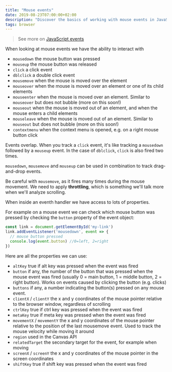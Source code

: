```yaml
---
title: "Mouse events"
date: 2019-08-23T07:00:00+02:00
description: "Discover the basics of working with mouse events in JavaScript"
tags: browser
---
```


> See more on [JavaScript events](/javascript-events/)

When looking at mouse events we have the ability to interact with

- `mousedown` the mouse button was pressed
- `mouseup` the mouse button was released
- `click` a click event
- `dblclick` a double click event
- `mousemove` when the mouse is moved over the element
- `mouseover` when the mouse is moved over an element or one of its child elements
- `mouseenter` when the mouse is moved over an element. Similar to `mouseover` but does not bubble (more on this soon!)
- `mouseout` when the mouse is moved out of an element, and when the mouse enters a child elements
- `mouseleave` when the mouse is moved out of an element. Similar to `mouseout` but does not bubble (more on this soon!)
- `contextmenu` when the context menu is opened, e.g. on a right mouse button click

Events overlap. When you track a `click` event, it's like tracking a `mousedown` followed by a `mouseup` event. In the case of `dblclick`, `click` is also fired two times.

`mousedown`, `mousemove` and `mouseup` can be used in combination to track drag-and-drop events.

Be careful with `mousemove`, as it fires many times during the mouse movement. We need to apply **throttling**, which is something we'll talk more when we'll analyze scrolling.

When inside an eventh handler we have access to lots of properties.

For example on a mouse event we can check which mouse button was pressed by checking the `button` property of the event object:

```js
const link = document.getElementById('my-link')
link.addEventListener('mousedown', event => {
  // mouse button pressed
  console.log(event.button) //0=left, 2=right
})
```

Here are all the properties we can use:

- `altKey` true if alt key was pressed when the event was fired
- `button` if any, the number of the button that was pressed when the mouse event was fired (usually 0 = main button, 1 = middle button, 2 = right button). Works on events caused by clicking the button (e.g. clicks)
- `buttons` if any, a number indicating the button(s) pressed on any mouse event.
- `clientX` / `clientY` the x and y coordinates of the mouse pointer relative to the browser window, regardless of scrolling
- `ctrlKey` true if ctrl key was pressed when the event was fired
- `metaKey` true if meta key was pressed when the event was fired
- `movementX` / `movementY` the x and y coordinates of the mouse pointer relative to the position of the last mousemove event. Used to track the mouse velocity while moving it around
- `region` used in the Canvas API
- `relatedTarget` the secondary target for the event, for example when moving
- `screenX` / `screenY` the x and y coordinates of the mouse pointer in the screen coordinates
- `shiftKey` true if shift key was pressed when the event was fired
